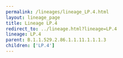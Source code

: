 ```yaml
---
permalink: /lineages/lineage_LP.4.html
layout: lineage_page
title: Lineage LP.4
redirect_to: ../lineage.html?lineage=LP.4
lineage: LP.4
parent: B.1.1.529.2.86.1.1.11.1.1.1.3
children: ['LP.4']
---
```

